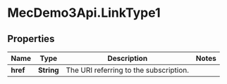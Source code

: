 # MecDemo3Api.LinkType1

## Properties
Name | Type | Description | Notes
------------ | ------------- | ------------- | -------------
**href** | **String** | The URI referring to the subscription. | 


